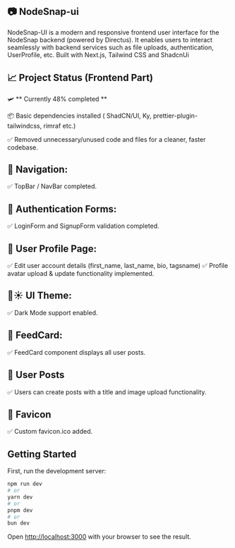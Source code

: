 ## 📷 NodeSnap-ui

NodeSnap-UI is a modern and responsive frontend user interface for the NodeSnap backend (powered by Directus). It enables users to interact seamlessly with backend services such as file uploads, authentication, UserProfile, etc. Built with Next.js, Tailwind CSS and ShadcnUi

## 📈 Project Status (Frontend Part)

🛩️ ** Currently 48% completed **

📦 Basic dependencies installed ( ShadCN/UI, Ky, prettier-plugin-tailwindcss, rimraf etc.)

✅ Removed unnecessary/unused code and files for a cleaner, faster codebase.

## 🔗 Navigation:

✅ TopBar / NavBar completed.

## 🔐 Authentication Forms:

✅ LoginForm and SignupForm validation completed.

## 👤 User Profile Page:

✅ Edit user account details (first_name, last_name, bio, tagsname)
✅ Profile avatar upload & update functionality implemented.

## 🌙☀️ UI Theme:

✅ Dark Mode support enabled.

## 📰 FeedCard:

✅ FeedCard component displays all user posts.

## 📝 User Posts

✅ Users can create posts with a title and image upload functionality.

## 🧿 Favicon

✅ Custom favicon.ico added.

## Getting Started

First, run the development server:

```bash
npm run dev
# or
yarn dev
# or
pnpm dev
# or
bun dev
```

Open [http://localhost:3000](http://localhost:3000) with your browser to see the result.
